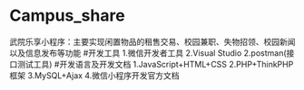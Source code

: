 # Campus_share
 武院乐享小程序：主要实现闲置物品的租售交易、校园兼职、失物招领、校园新闻以及信息发布等功能
#开发工具
 1.微信开发者工具
 2.Visual Studio
 2.postman(接口测试工具)
#开发语言及开发文档
 1.JavaScript+HTML+CSS
 2.PHP+ThinkPHP框架
 3.MySQL+Ajax
 4.微信小程序开发官方文档
